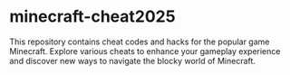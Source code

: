 # minecraft-cheat2025
This repository contains cheat codes and hacks for the popular game Minecraft. Explore various cheats to enhance your gameplay experience and discover new ways to navigate the blocky world of Minecraft.
